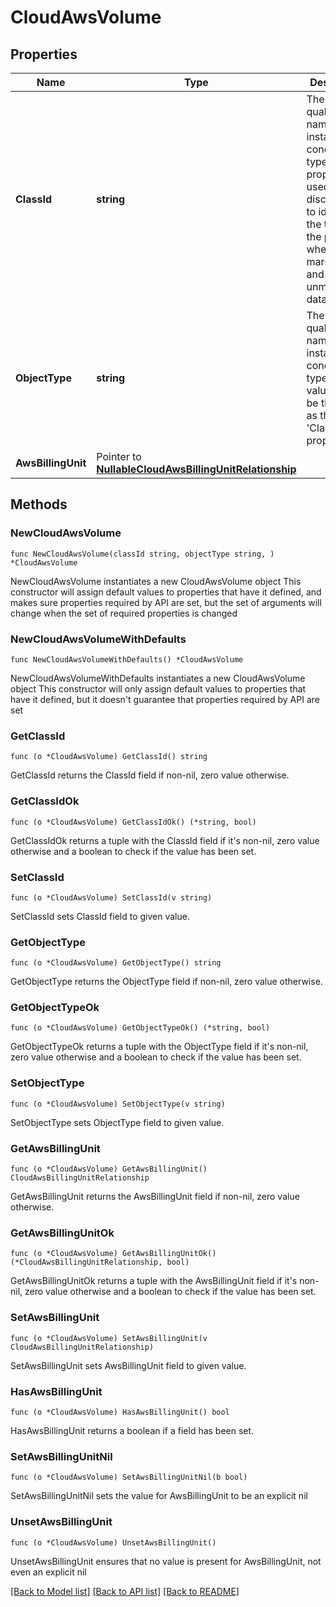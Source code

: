 # CloudAwsVolume

## Properties

Name | Type | Description | Notes
------------ | ------------- | ------------- | -------------
**ClassId** | **string** | The fully-qualified name of the instantiated, concrete type. This property is used as a discriminator to identify the type of the payload when marshaling and unmarshaling data. | [default to "cloud.AwsVolume"]
**ObjectType** | **string** | The fully-qualified name of the instantiated, concrete type. The value should be the same as the &#39;ClassId&#39; property. | [default to "cloud.AwsVolume"]
**AwsBillingUnit** | Pointer to [**NullableCloudAwsBillingUnitRelationship**](CloudAwsBillingUnitRelationship.md) |  | [optional] 

## Methods

### NewCloudAwsVolume

`func NewCloudAwsVolume(classId string, objectType string, ) *CloudAwsVolume`

NewCloudAwsVolume instantiates a new CloudAwsVolume object
This constructor will assign default values to properties that have it defined,
and makes sure properties required by API are set, but the set of arguments
will change when the set of required properties is changed

### NewCloudAwsVolumeWithDefaults

`func NewCloudAwsVolumeWithDefaults() *CloudAwsVolume`

NewCloudAwsVolumeWithDefaults instantiates a new CloudAwsVolume object
This constructor will only assign default values to properties that have it defined,
but it doesn't guarantee that properties required by API are set

### GetClassId

`func (o *CloudAwsVolume) GetClassId() string`

GetClassId returns the ClassId field if non-nil, zero value otherwise.

### GetClassIdOk

`func (o *CloudAwsVolume) GetClassIdOk() (*string, bool)`

GetClassIdOk returns a tuple with the ClassId field if it's non-nil, zero value otherwise
and a boolean to check if the value has been set.

### SetClassId

`func (o *CloudAwsVolume) SetClassId(v string)`

SetClassId sets ClassId field to given value.


### GetObjectType

`func (o *CloudAwsVolume) GetObjectType() string`

GetObjectType returns the ObjectType field if non-nil, zero value otherwise.

### GetObjectTypeOk

`func (o *CloudAwsVolume) GetObjectTypeOk() (*string, bool)`

GetObjectTypeOk returns a tuple with the ObjectType field if it's non-nil, zero value otherwise
and a boolean to check if the value has been set.

### SetObjectType

`func (o *CloudAwsVolume) SetObjectType(v string)`

SetObjectType sets ObjectType field to given value.


### GetAwsBillingUnit

`func (o *CloudAwsVolume) GetAwsBillingUnit() CloudAwsBillingUnitRelationship`

GetAwsBillingUnit returns the AwsBillingUnit field if non-nil, zero value otherwise.

### GetAwsBillingUnitOk

`func (o *CloudAwsVolume) GetAwsBillingUnitOk() (*CloudAwsBillingUnitRelationship, bool)`

GetAwsBillingUnitOk returns a tuple with the AwsBillingUnit field if it's non-nil, zero value otherwise
and a boolean to check if the value has been set.

### SetAwsBillingUnit

`func (o *CloudAwsVolume) SetAwsBillingUnit(v CloudAwsBillingUnitRelationship)`

SetAwsBillingUnit sets AwsBillingUnit field to given value.

### HasAwsBillingUnit

`func (o *CloudAwsVolume) HasAwsBillingUnit() bool`

HasAwsBillingUnit returns a boolean if a field has been set.

### SetAwsBillingUnitNil

`func (o *CloudAwsVolume) SetAwsBillingUnitNil(b bool)`

 SetAwsBillingUnitNil sets the value for AwsBillingUnit to be an explicit nil

### UnsetAwsBillingUnit
`func (o *CloudAwsVolume) UnsetAwsBillingUnit()`

UnsetAwsBillingUnit ensures that no value is present for AwsBillingUnit, not even an explicit nil

[[Back to Model list]](../README.md#documentation-for-models) [[Back to API list]](../README.md#documentation-for-api-endpoints) [[Back to README]](../README.md)


